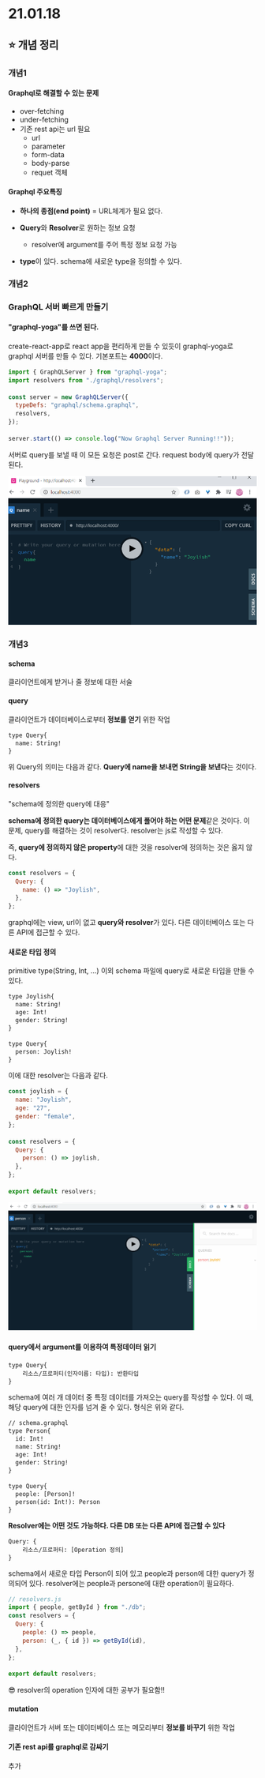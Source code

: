 # 21.01.18

## ⭐ 개념 정리

### 개념1

#### Graphql로 해결할 수 있는 문제

   * over-fetching
   * under-fetching
   * 기존 rest api는 url 필요
        * url
        * parameter
        * form-data
        * body-parse
        * requet 객체

#### Graphql 주요특징

- **하나의 종점(end point)** = URL체계가 필요 없다.

- **Query**와 **Resolver**로 원하는 정보 요청

  - resolver에 argument를 주어 특정 정보 요청 가능

- **type**이 있다. schema에 새로운 type을 정의할 수 있다.

  

### 개념2

### GraphQL 서버 빠르게 만들기

#### "graphql-yoga"를 쓰면 된다.

create-react-app로 react app을 편리하게 만들 수 있듯이 graphql-yoga로 graphql 서버를 만들 수 있다. 기본포트는 **4000**이다.

```javascript
import { GraphQLServer } from "graphql-yoga";
import resolvers from "./graphql/resolvers";

const server = new GraphQLServer({
  typeDefs: "graphql/schema.graphql",
  resolvers,
});

server.start(() => console.log("Now Graphql Server Running!!"));

```



서버로 query를 보낼 때 이 모든 요청은 post로 간다. request body에 query가 전달된다.

<img src="./images/playground.png">





### 개념3

#### schema

클라이언트에게 받거나 줄 정보에 대한 서술

#### query

클라이언트가 데이터베이스로부터 **정보를 얻기** 위한 작업

```
type Query{
  name: String!
}
```

위 Query의 의미는 다음과 같다. **Query에 name을 보내면 String을 보낸다**는 것이다.

#### resolvers

"schema에 정의한 query에 대응"

**schema에 정의한 query는 데이터베이스에게 풀어야 하는 어떤 문제**같은 것이다. 이 문제, query를 해결하는 것이 resolver다. resolver는 js로 작성할 수 있다.

즉, **query에 정의하지 않은 property**에 대한 것을 resolver에 정의하는 것은 옳지 않다. 

```javascript
const resolvers = {
  Query: {
    name: () => "Joylish",
  },
};
```

graphql에는 view, url이 없고 **query와 resolver**가 있다. 다른 데이터베이스 또는 다른 API에 접근할 수 있다. 

#### 새로운 타입 정의

primitive type(String, Int, ...) 이외 schema 파일에 query로 새로운 타입을 만들 수 있다.

```
type Joylish{
  name: String!
  age: Int!
  gender: String!
}

type Query{
  person: Joylish!
}
```

이에 대한 resolver는 다음과 같다.

```javascript
const joylish = {
  name: "Joylish",
  age: "27",
  gender: "female",
};

const resolvers = {
  Query: {
    person: () => joylish,
  },
};

export default resolvers;
```

<img src="./images/new-type.png"/>



#### query에서 argument를 이용하여 특정데이터 읽기

```
type Query{
	리소스/프로퍼티(인자이름: 타입): 반환타입
}
```

schema에 여러 개 데이터 중 특정 데이터를 가져오는 query를 작성할 수 있다. 이 때, 해당 query에 대한 인자를 넘겨 줄 수 있다. 형식은 위와 같다.

```
// schema.graphql
type Person{
  id: Int!
  name: String!
  age: Int!
  gender: String!
}

type Query{
  people: [Person]!
  person(id: Int!): Person
}
```

**Resolver에는 어떤 것도 가능하다. 다른 DB 또는 다른 API에 접근할 수 있다** 

```
Query: { 
	리소스/프로퍼티: [Operation 정의]
}
```

schema에서 새로운 타입 Person이 되어 있고 people과 person에 대한 query가 정의되어 있다. resolver에는 people과 persone에 대한 operation이 필요하다.

```javascript
// resolvers.js
import { people, getById } from "./db";
const resolvers = {
  Query: {
    people: () => people,
    person: (_, { id }) => getById(id),
  },
};

export default resolvers;
```

😎 resolver의 operation 인자에 대한 공부가 필요함!!



#### mutation

클라이언트가 서버 또는 데이터베이스 또는 메모리부터 **정보를 바꾸기** 위한 작업



#### 기존 rest api를 graphql로 감싸기 

추가